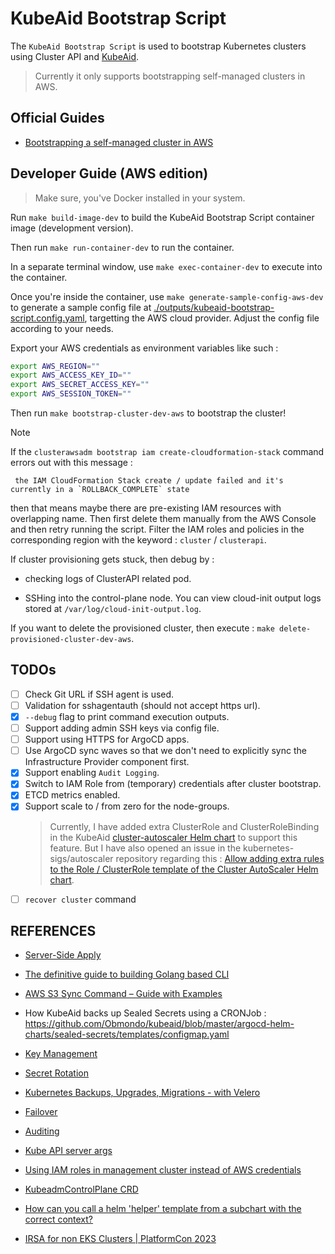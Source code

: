 # KubeAid Bootstrap Script

The `KubeAid Bootstrap Script` is used to bootstrap Kubernetes clusters using Cluster API and [KubeAid](https://github.com/Obmondo/KubeAid).

> Currently it only supports bootstrapping self-managed clusters in AWS.

## Official Guides

- [Bootstrapping a self-managed cluster in AWS](https://github.com/Obmondo/KubeAid/blob/master/docs/aws/capi/cluster.md)

## Developer Guide (AWS edition)

> Make sure, you've Docker installed in your system.

Run `make build-image-dev` to build the KubeAid Bootstrap Script container image (development version).

Then run `make run-container-dev` to run the container.

In a separate terminal window, use `make exec-container-dev` to execute into the container.

Once you're inside the container, use `make generate-sample-config-aws-dev` to generate a sample config file at [./outputs/kubeaid-bootstrap-script.config.yaml](./outputs/kubeaid-bootstrap-script.config.yaml), targetting the AWS cloud provider. Adjust the config file according to your needs.

Export your AWS credentials as environment variables like such :

```sh
export AWS_REGION=""
export AWS_ACCESS_KEY_ID=""
export AWS_SECRET_ACCESS_KEY=""
export AWS_SESSION_TOKEN=""
```

Then run `make bootstrap-cluster-dev-aws` to bootstrap the cluster!

> [!NOTE]
> If the `clusterawsadm bootstrap iam create-cloudformation-stack` command errors out with this message :
>
>      the IAM CloudFormation Stack create / update failed and it's currently in a `ROLLBACK_COMPLETE` state
>
> then that means maybe there are pre-existing IAM resources with overlapping name. Then first delete them manually from the AWS Console and then retry running the script. Filter the IAM roles and policies in the corresponding region with the keyword : `cluster` / `clusterapi`.

If cluster provisioning gets stuck, then debug by :

- checking logs of ClusterAPI related pod.

- SSHing into the control-plane node. You can view cloud-init output logs stored at `/var/log/cloud-init-output.log`.

If you want to delete the provisioned cluster, then execute : `make delete-provisioned-cluster-dev-aws`.

## TODOs

- [ ] Check Git URL if SSH agent is used.
- [ ] Validation for sshagentauth (should not accept https url).
- [x] `--debug` flag to print command execution outputs.
- [ ] Support adding admin SSH keys via config file.
- [ ] Support using HTTPS for ArgoCD apps.
- [ ] Use ArgoCD sync waves so that we don't need to explicitly sync the Infrastructure Provider component first.
- [x] Support enabling `Audit Logging`.
- [x] Switch to IAM Role from (temporary) credentials after cluster bootstrap.
- [x] ETCD metrics enabled.
- [x] Support scale to / from zero for the node-groups.
  > Currently, I have added extra ClusterRole and ClusterRoleBinding in the KubeAid [cluster-autoscaler Helm chart](https://github.com/Obmondo/kubeaid/tree/master/argocd-helm-charts/cluster-autoscaler) to support this feature.
  > But I have also opened an issue in the kubernetes-sigs/autoscaler repository regarding this : [Allow adding extra rules to the Role / ClusterRole template of the Cluster AutoScaler Helm chart](https://github.com/kubernetes/autoscaler/issues/7680).
- [ ] `recover cluster` command

## REFERENCES

- [Server-Side Apply](https://kubernetes.io/docs/reference/using-api/server-side-apply/#comparison-with-client-side-apply)

- [The definitive guide to building Golang based CLI](https://www.youtube.com/watch?v=SSRIn5DAmyw)

- [AWS S3 Sync Command – Guide with Examples](https://spacelift.io/blog/aws-s3-sync)

- How KubeAid backs up Sealed Secrets using a CRONJob : <https://github.com/Obmondo/kubeaid/blob/master/argocd-helm-charts/sealed-secrets/templates/configmap.yaml>

- [Key Management](https://playbook.stakater.com/content/workshop/sealed-secrets/management.html)

- [Secret Rotation](https://github.com/bitnami-labs/sealed-secrets?tab=readme-ov-file#secret-rotation)

- [Kubernetes Backups, Upgrades, Migrations - with Velero](https://youtu.be/zybLTQER0yY?si=qOZcizBqPOeouJ7y)

- [Failover](https://docs.hetzner.com/robot/dedicated-server/ip/failover/)

- [Auditing](https://kubernetes.io/docs/tasks/debug/debug-cluster/audit/)

- [Kube API server args](https://kubernetes.io/docs/reference/command-line-tools-reference/kube-apiserver/)

- [Using IAM roles in management cluster instead of AWS credentials](https://cluster-api-aws.sigs.k8s.io/topics/using-iam-roles-in-mgmt-cluster)

- [KubeadmControlPlane CRD](https://github.com/kubernetes-sigs/cluster-api/blob/main/controlplane/kubeadm/config/crd/bases/controlplane.cluster.x-k8s.io_kubeadmcontrolplanes.yaml)

- [How can you call a helm 'helper' template from a subchart with the correct context?](https://stackoverflow.com/questions/47791971/how-can-you-call-a-helm-helper-template-from-a-subchart-with-the-correct-conte)

- [IRSA for non EKS Clusters | PlatformCon 2023](https://www.youtube.com/watch?v=otmLHWW3Tos)
